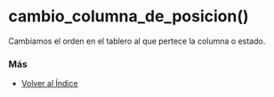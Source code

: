# cambio_columna_de_posicion()

Cambiamos el orden en el tablero al que pertece la columna o estado. 

### Más

  * [Volver al Índice](./index.md)
